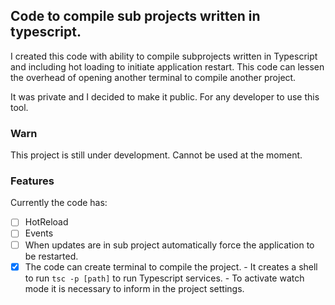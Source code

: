 ## Code to compile sub projects written in typescript.
I created this code with ability to compile subprojects written in Typescript and including hot loading to initiate application restart. This code can lessen the overhead of opening another terminal to compile another project.

It was private and I decided to make it public. For any developer to use this tool.

### Warn
This project is still under development. Cannot be used at the moment.

### Features
Currently the code has:
- [ ] HotReload
- [ ] Events
- [ ] When updates are in sub project automatically force the application to be restarted.
- [X] The code can create terminal to compile the project.
       - It creates a shell to run `tsc -p [path]` to run Typescript services.
       - To activate watch mode it is necessary to inform in the project settings.
